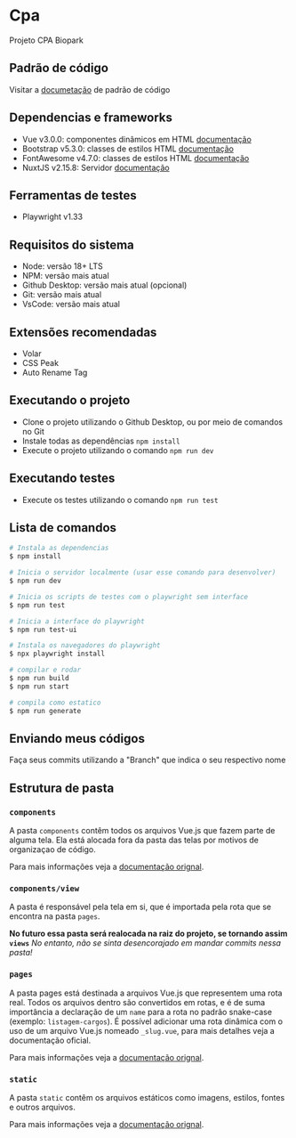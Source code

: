 # Cpa

Projeto CPA Biopark

## Padrão de código

Visitar a [documetação](./PADRAO.md) de padrão de código

## Dependencias e frameworks

- Vue v3.0.0: componentes dinâmicos em HTML [documentação](https://vuejs.org/guide/introduction.html)
- Bootstrap v5.3.0: classes de estilos HTML [documentação](https://getbootstrap.com/docs/5.3/getting-started/introduction/)
- FontAwesome v4.7.0: classes de estilos HTML [documentação](https://fontawesome.com/v4/icons/)
- NuxtJS v2.15.8: Servidor [documentação](https://nuxtjs.org/docs/get-started/installation)

## Ferramentas de testes

- Playwright v1.33

## Requisitos do sistema

- Node: versão 18+ LTS
- NPM: versão mais atual
- Github Desktop: versão mais atual (opcional)
- Git: versão mais atual
- VsCode: versão mais atual

## Extensões recomendadas

- Volar
- CSS Peak
- Auto Rename Tag

## Executando o projeto

- Clone o projeto utilizando o Github Desktop, ou por meio de comandos no Git
- Instale todas as dependências `npm install`
- Execute o projeto utilizando o comando `npm run dev`

## Executando testes

- Execute os testes utilizando o comando `npm run test`

## Lista de comandos

```bash
# Instala as dependencias
$ npm install

# Inicia o servidor localmente (usar esse comando para desenvolver)
$ npm run dev

# Inicia os scripts de testes com o playwright sem interface
$ npm run test

# Inicia a interface do playwright
$ npm run test-ui

# Instala os navegadores do playwright
$ npx playwright install

# compilar e rodar
$ npm run build
$ npm run start

# compila como estatico
$ npm run generate
```

## Enviando meus códigos

Faça seus commits utilizando a "Branch" que indica o seu respectivo nome

## Estrutura de pasta

### `components`

A pasta `components` contêm todos os arquivos Vue.js que fazem parte de alguma tela. Ela está alocada fora da pasta das  telas por motivos de organizaçao de código.

Para mais informações veja a [documentação orignal](https://nuxtjs.org/docs/2.x/directory-structure/components).

### `components/view`

A pasta é responsável pela tela em si, que é importada pela rota que se encontra na pasta `pages`.

**No futuro essa pasta será realocada na raiz do projeto, se tornando assim `views`**
*No entanto, não se sinta desencorajado em mandar commits nessa pasta!*

### `pages`

A pasta pages está destinada a arquivos Vue.js que representem uma rota real. Todos os arquivos dentro são convertidos em rotas, e é de suma importância a declaração de um `name` para a rota no padrão snake-case (exemplo: `listagem-cargos`). É possível adicionar uma rota dinâmica com o uso de um arquivo Vue.js nomeado `_slug.vue`, para mais detalhes veja a documentação oficial.

Para mais informações veja a [documentação orignal](https://nuxtjs.org/docs/2.x/get-started/routing).

### `static`

A pasta `static` contêm  os arquivos estáticos como imagens, estilos, fontes e outros arquivos.

Para mais informações veja a [documentação orignal](https://nuxtjs.org/docs/2.x/directory-structure/static).
